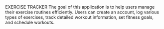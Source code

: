 EXERCISE TRACKER
The goal of this application is to help users manage their exercise routines efficiently. Users can create an account, log various types of exercises, track detailed workout information, set fitness goals, and schedule workouts.
